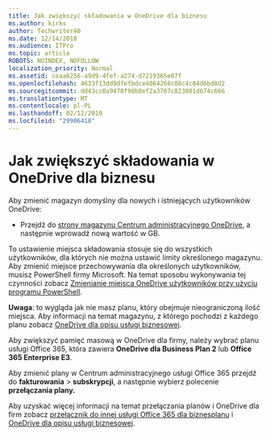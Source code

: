 ```yaml
---
title: Jak zwiększyć składowania w OneDrive dla biznesu
ms.author: kirks
author: Techwriter40
ms.date: 12/14/2018
ms.audience: ITPro
ms.topic: article
ROBOTS: NOINDEX, NOFOLLOW
localization_priority: Normal
ms.assetid: ceaa6256-a9d9-4fef-a274-d7219365e07f
ms.openlocfilehash: 4633f13dd9dfefbdce4864268c08c4c84d6bd8d2
ms.sourcegitcommit: dd43cc0a9470f98b8ef2a3787c823801d674c666
ms.translationtype: MT
ms.contentlocale: pl-PL
ms.lasthandoff: 02/12/2019
ms.locfileid: "29906418"
---
```

# <a name="how-to-increase-storage-in-onedrive-for-business"></a>Jak zwiększyć składowania w OneDrive dla biznesu

Aby zmienić magazyn domyślny dla nowych i istniejących użytkowników OneDrive:
  
- Przejdź do [strony magazynu Centrum administracyjnego OneDrive](https://admin.onedrive.com/?v=StorageSettings), a następnie wprowadź nową wartość w GB.
    
To ustawienie miejsca składowania stosuje się do wszystkich użytkowników, dla których nie można ustawić limity określonego magazynu. Aby zmienić miejsce przechowywania dla określonych użytkowników, musisz PowerShell firmy Microsoft. Na temat sposobu wykonywania tej czynności zobacz [Zmienianie miejsca OneDrive użytkowników przy użyciu programu PowerShell](https://go.microsoft.com/fwlink/?linkid=866402). 
  
 **Uwaga**: to wygląda jak nie masz planu, który obejmuje nieograniczoną ilość miejsca. Aby informacji na temat magazynu, z którego pochodzi z każdego planu zobacz [OneDrive dla opisu usługi biznesowej](https://go.microsoft.com/fwlink/p/?LinkID=826071).
  
Aby zwiększyć pamięć masową w OneDrive dla firmy, należy wybrać planu usługi Office 365, która zawiera **OneDrive dla Business Plan 2** lub **Office 365 Enterprise E3**. 
  
Aby zmienić plany w Centrum administracyjnego usługi Office 365 przejdź do **fakturowania** \> **subskrypcji**, a następnie wybierz polecenie **przełączania plany.**
  
Aby uzyskać więcej informacji na temat przełączania planów i OneDrive dla firm zobacz [przełącznik do innej usługi Office 365 dla biznesplanu](https://go.microsoft.com/fwlink/?LinkId=2031117) i [OneDrive dla opisu usługi biznesowej](https://go.microsoft.com/fwlink/?LinkId-2031122).
  

